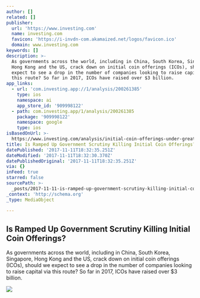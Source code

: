 ```yaml
---
author: []
related: []
publisher:
  url: 'https://www.investing.com'
  name: investing.com
  favicon: 'https://i-invdn-com.akamaized.net/logos/favicon.ico'
  domain: www.investing.com
keywords: []
description: >-
  As governments across the world, including in China, South Korea, Singapore,
  Hong Kong and the US, crack down on initial coin offerings (ICOs), should we
  expect to see a drop in the number of companies looking to raise capital via
  this route? So far in 2017, ICOs have raised over $3 billion.
app_links:
  - url: 'com.investing.app://1/analysis/200261385'
    type: ios
    namespace: ai
    app_store_id: '909998122'
  - path: com.investing.app/1/analysis/200261385
    package: '909998122'
    namespace: google
    type: ios
isBasedOnUrl: >-
  https://www.investing.com/analysis/initial-coin-offerings-under-greater-scrutiny-200261385
title: Is Ramped Up Government Scrutiny Killing Initial Coin Offerings?
datePublished: '2017-11-11T18:32:35.251Z'
dateModified: '2017-11-11T18:32:30.370Z'
datePublishedOriginal: '2017-11-11T18:32:35.251Z'
via: {}
inFeed: true
starred: false
sourcePath: >-
  _posts/2017-11-11-is-ramped-up-government-scrutiny-killing-initial-coin-offeri.md
_context: 'http://schema.org'
_type: MediaObject

---
```

<article style=""><h1>Is Ramped Up Government Scrutiny Killing Initial Coin Offerings?</h1><p>As governments across the world, including in China, South Korea, Singapore, Hong Kong and the US, crack down on initial coin offerings (ICOs), should we expect to see a drop in the number of companies looking to raise capital via this route? So far in 2017, ICOs have raised over $3 billion.</p><img src="https://d1-invdn-com.akamaized.net/company_logo/bb8aa238d3b368aabc3f6455eddcd897.jpg" /></article>